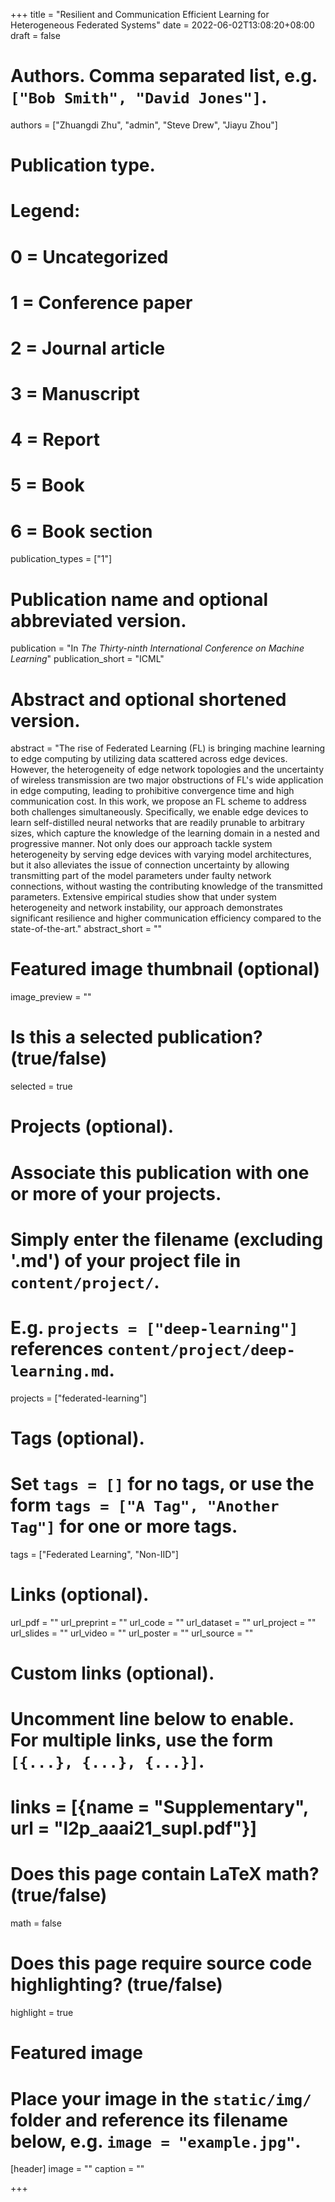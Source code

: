 +++
title = "Resilient and Communication Efficient Learning for Heterogeneous Federated Systems"
date = 2022-06-02T13:08:20+08:00
draft = false

# Authors. Comma separated list, e.g. `["Bob Smith", "David Jones"]`.
authors = ["Zhuangdi Zhu", "admin", "Steve Drew", "Jiayu Zhou"]

# Publication type.
# Legend:
# 0 = Uncategorized
# 1 = Conference paper
# 2 = Journal article
# 3 = Manuscript
# 4 = Report
# 5 = Book
# 6 = Book section
publication_types = ["1"]

# Publication name and optional abbreviated version.
publication = "In *The Thirty-ninth International Conference on Machine Learning*"
publication_short = "ICML"

# Abstract and optional shortened version.
abstract = "The rise of Federated Learning (FL) is bringing machine learning to edge computing by utilizing data scattered across edge devices. However, the heterogeneity of edge network topologies and the uncertainty of wireless transmission are two major obstructions of FL's wide application in edge computing, leading to prohibitive convergence time and high communication cost. In this work, we propose an FL scheme to address both challenges simultaneously. Specifically, we enable edge devices to learn self-distilled neural networks that are readily prunable to arbitrary sizes, which capture the knowledge of the learning domain in a nested and progressive manner. Not only does our approach tackle system heterogeneity by serving edge devices with varying model architectures, but it also alleviates the issue of connection uncertainty by allowing transmitting part of the model parameters under faulty network connections, without wasting the contributing knowledge of the transmitted parameters. Extensive empirical studies show that under system heterogeneity and network instability, our approach demonstrates significant resilience and higher communication efficiency compared to the state-of-the-art."
abstract_short = ""

# Featured image thumbnail (optional)
image_preview = ""

# Is this a selected publication? (true/false)
selected = true

# Projects (optional).
#   Associate this publication with one or more of your projects.
#   Simply enter the filename (excluding '.md') of your project file in `content/project/`.
#   E.g. `projects = ["deep-learning"]` references `content/project/deep-learning.md`.
projects = ["federated-learning"]

# Tags (optional).
#   Set `tags = []` for no tags, or use the form `tags = ["A Tag", "Another Tag"]` for one or more tags.
tags = ["Federated Learning", "Non-IID"]

# Links (optional).
url_pdf = ""
url_preprint = ""
url_code = ""
url_dataset = ""
url_project = ""
url_slides = ""
url_video = ""
url_poster = ""
url_source = ""

# Custom links (optional).
#   Uncomment line below to enable. For multiple links, use the form `[{...}, {...}, {...}]`.
# links = [{name = "Supplementary", url = "l2p_aaai21_supl.pdf"}]

# Does this page contain LaTeX math? (true/false)
math = false

# Does this page require source code highlighting? (true/false)
highlight = true

# Featured image
# Place your image in the `static/img/` folder and reference its filename below, e.g. `image = "example.jpg"`.
[header]
image = ""
caption = ""

+++
